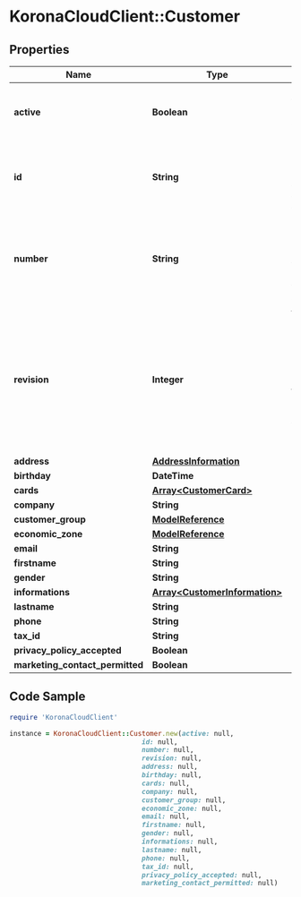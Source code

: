 # KoronaCloudClient::Customer

## Properties

Name | Type | Description | Notes
------------ | ------------- | ------------- | -------------
**active** | **Boolean** | indicates whether the object is active for use or not | [optional] [readonly] 
**id** | **String** | global object uuid (xxxxxxxx-xxxx-xxxx-xxxx-xxxxxxxxxxxx) | [optional] 
**number** | **String** | number of the object, like it is set in backoffice; will be removed when active&#x3D;false | [optional] 
**revision** | **Integer** | the revision number of the object. revision numbers are unique per object-type. there is is no object of the same type with identical revision numbers. | [optional] [readonly] 
**address** | [**AddressInformation**](AddressInformation.md) |  | [optional] 
**birthday** | **DateTime** |  | [optional] 
**cards** | [**Array&lt;CustomerCard&gt;**](CustomerCard.md) |  | [optional] 
**company** | **String** |  | [optional] 
**customer_group** | [**ModelReference**](ModelReference.md) |  | [optional] 
**economic_zone** | [**ModelReference**](ModelReference.md) |  | [optional] 
**email** | **String** |  | [optional] 
**firstname** | **String** |  | [optional] 
**gender** | **String** |  | [optional] 
**informations** | [**Array&lt;CustomerInformation&gt;**](CustomerInformation.md) |  | [optional] 
**lastname** | **String** |  | [optional] 
**phone** | **String** |  | [optional] 
**tax_id** | **String** |  | [optional] 
**privacy_policy_accepted** | **Boolean** |  | [optional] 
**marketing_contact_permitted** | **Boolean** |  | [optional] 

## Code Sample

```ruby
require 'KoronaCloudClient'

instance = KoronaCloudClient::Customer.new(active: null,
                                 id: null,
                                 number: null,
                                 revision: null,
                                 address: null,
                                 birthday: null,
                                 cards: null,
                                 company: null,
                                 customer_group: null,
                                 economic_zone: null,
                                 email: null,
                                 firstname: null,
                                 gender: null,
                                 informations: null,
                                 lastname: null,
                                 phone: null,
                                 tax_id: null,
                                 privacy_policy_accepted: null,
                                 marketing_contact_permitted: null)
```


